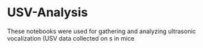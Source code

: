 # USV-Analysis

These notebooks were used for gathering and analyzing ultrasonic vocalization (USV data collected on s in mice
